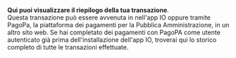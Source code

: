 **Qui puoi visualizzare il riepilogo della tua transazione**.  
Questa transazione può essere avvenuta in nell'app IO oppure tramite PagoPa, la piattaforma dei pagamenti per la Pubblica Amministrazione, in un altro sito web. 
Se hai completato dei pagamenti con PagoPA come utente autenticato già prima dell'installazione dell'app IO, troverai qui lo storico completo di tutte le transazioni effettuate.
